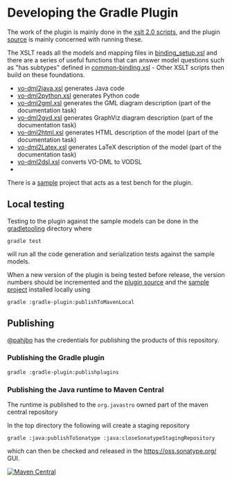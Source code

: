 Developing the Gradle Plugin
============================

The work of the plugin is mainly done in the [xslt 2.0 scripts](./xslt), and the plugin 
[source](./gradletooling/gradle-plugin/src/main/kotlin/net/ivoa/vodml/gradle/plugin) is 
mainly concerned with running these.

The XSLT reads all the models and mapping files in [binding_setup.xsl](./xslt/binding_setup.xsl) and there are a series 
of useful functions that can answer model questions such as "has subtypes" defined in [common-binding.xsl](./xslt/common-binding.xsl) - Other XSLT scripts then build on these foundations.

* [vo-dml2java.xsl](./xslt/vo-dml2java.xsl) generates Java code 
* [vo-dml2python.xsl](./xslt/vo-dml2python.xsl) generates Python code
* [vo-dml2gml.xsl](./xslt/vo-dml2gml.xsl) generates the GML diagram description (part of the documentation task)
* [vo-dml2gvd.xsl](./xslt/vo-dml2gvd.xsl) generates GraphViz diagram description (part of the documentation task)
* [vo-dml2html.xsl](./xslt/vo-dml2html.xsl) generates HTML description of the model (part of the documentation task)
* [vo-dml2Latex.xsl](./xslt/vo-dml2Latex.xsl) generates LaTeX description of the model (part of the documentation task)
* [vo-dml2dsl.xsl](./xslt/vo-dml2dsl.xsl) converts VO-DML to VODSL
* 
There is a [sample](./gradletooling/sample) project that acts as a test bench for the plugin.


## Local testing

Testing to the plugin against the sample models can be done in the [gradletooling](./gradletooling) directory where

```shell
gradle test
```
will run all the code generation and serialization tests against the sample models.

When a new version of the plugin is being tested before release, the version numbers should be incremented and the [plugin source](./gradletooling/gradle-plugin/build.gradle.kts) and the [sample project](./gradletooling/sample/build.gradle.kts)
installed locally using

```shell
gradle :gradle-plugin:publishToMavenLocal
```

## Publishing

[@pahjbo](https://github.com/pahjbo) has the credentials for publishing the products of this repository.

### Publishing the Gradle plugin

```shell
gradle :gradle-plugin:publishplugins
```

### Publishing the Java runtime to Maven Central

The runtime is published to the `org.javastro` owned part of the maven central repository

In the top directory the following will create a staging repository

```shell
gradle :java:publishToSonatype :java:closeSonatypeStagingRepository
```

which can then be checked and released in the https://oss.sonatype.org/ GUI.

[![Maven Central](https://img.shields.io/maven-central/v/org.javastro.ivoa.vo-dml/vodml-runtime.svg?label=VODML%20Runtime)](https://search.maven.org/search?q=g:%22org.javastro.ivoa.vo-dml%22%20AND%20a:%22vodml-runtime%22)